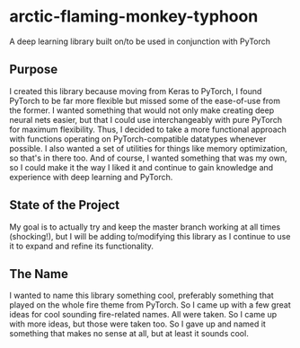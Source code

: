 # arctic-flaming-monkey-typhoon
A deep learning library built on/to be used in conjunction with PyTorch

## Purpose
I created this library because moving from Keras to PyTorch, I found PyTorch to be far more flexible but missed some of the ease-of-use from the former.  I wanted something that would not only make creating deep neural nets easier, but that I could use interchangeably with pure PyTorch for maximum flexibility.  Thus, I decided to take a more functional approach with functions operating on PyTorch-compatible datatypes whenever possible.  I also wanted a set of utilities for things like memory optimization, so that's in there too.  And of course, I wanted something that was my own, so I could make it the way I liked it and continue to gain knowledge and experience with deep learning and PyTorch.

## State of the Project
My goal is to actually try and keep the master branch working at all times (shocking!), but I will be adding to/modifying this library as I continue to use it to expand and refine its functionality.

## The Name
I wanted to name this library something cool, preferably something that played on the whole fire theme from PyTorch.  So I came up with a few great ideas for cool sounding fire-related names.  All were taken.  So I came up with more ideas, but those were taken too.  So I gave up and named it something that makes no sense at all, but at least it sounds cool.
